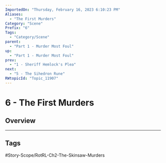 ```yaml
---
ImportedOn: "Thursday, February 16, 2023 6:10:23 PM"
Aliases:
  - "The First Murders"
Category: "Scene"
Prefix: "6"
Tags:
  - "Category/Scene"
parent:
  - "Part 1 - Murder Most Foul"
up:
  - "Part 1 - Murder Most Foul"
prev:
  - "1 - Sheriff Hemlock's Plea"
next:
  - "5 - The Sihedron Rune"
RWtopicId: "Topic_11907"
---
```

# 6 - The First Murders
## Overview

---
## Tags
#Story-Scope/RotRL-Ch2-The-Skinsaw-Murders

